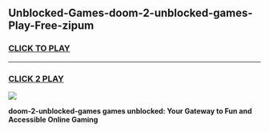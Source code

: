 
## Unblocked-Games-doom-2-unblocked-games-Play-Free-zipum
<h3>
<a href="https://premium76.site?title=doom-2-unblocked-games&ref=10A">CLICK TO PLAY</a></h3>
<hr>

<h3>
<a href="https://premium76.site?title=doom-2-unblocked-games&ref=10A">CLICK 2 PLAY</a>
  
</h3>

<a href="https://premium76.site?title=doom-2-unblocked-games&ref=10A"><img src="https://clearcache.store/games.png"></a>


**doom-2-unblocked-games games unblocked: Your Gateway to Fun and Accessible Online Gaming**
